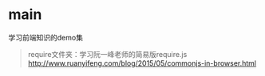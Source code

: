 # main
学习前端知识的demo集
>require文件夹：学习阮一峰老师的简易版require.js http://www.ruanyifeng.com/blog/2015/05/commonjs-in-browser.html
